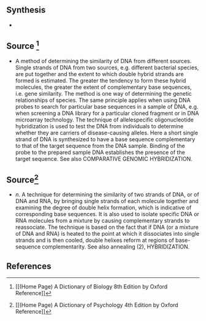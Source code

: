 ## Synthesis
- 
## Source [^1]
- A method of determining the similarity of DNA from different sources. Single strands of DNA from two sources, e.g. different bacterial species, are put together and the extent to which double hybrid strands are formed is estimated. The greater the tendency to form these hybrid molecules, the greater the extent of complementary base sequences, i.e. gene similarity. The method is one way of determining the genetic relationships of species. The same principle applies when using DNA probes to search for particular base sequences in a sample of DNA, e.g. when screening a DNA library for a particular cloned fragment or in DNA microarray technology. The technique of allelespecific oligonucleotide hybridization is used to test the DNA from individuals to determine whether they are carriers of disease-causing alleles. Here a short single strand of DNA is synthesized to have a base sequence complementary to that of the target sequence from the DNA sample. Binding of the probe to the prepared sample DNA establishes the presence of the target sequence. See also COMPARATIVE GENOMIC HYBRIDIZATION.
## Source[^2]
- $n$. A technique for determining the similarity of two strands of DNA, or of DNA and RNA, by bringing single strands of each molecule together and examining the degree of double helix formation, which is indicative of corresponding base sequences. It is also used to isolate specific DNA or RNA molecules from a mixture by causing complementary strands to reassociate. The technique is based on the fact that if DNA (or a mixture of DNA and RNA) is heated to the point at which it dissociates into single strands and is then cooled, double helixes reform at regions of base-sequence complementarity. See also annealing (2), HYBRIDIZATION.
## References

[^1]: [[(Home Page) A Dictionary of Biology 8th Edition by Oxford Reference]]
[^2]: [[(Home Page) A Dictionary of Psychology 4th Edition by Oxford Reference]]